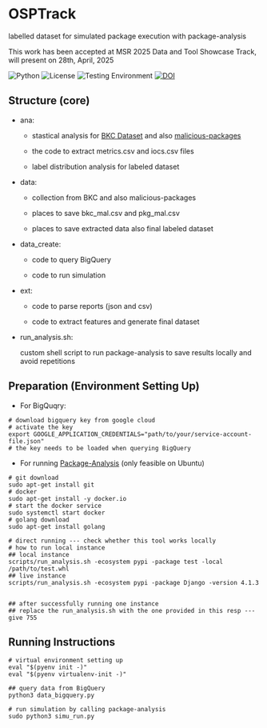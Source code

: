 # OSPTrack
labelled dataset for simulated package execution with package-analysis

This work has been accepted at MSR 2025 Data and Tool Showcase Track, will present on 28th, April, 2025

![Python](https://img.shields.io/badge/Python3-3.10-brightgreen.svg) 
![License](https://img.shields.io/badge/license-MIT3.0-green.svg)
![Testing Environment](https://img.shields.io/badge/Ubuntu-22.04.5-golden.svg)
[![DOI](https://zenodo.org/badge/677001279.svg)](https://doi.org/10.5281/zenodo.14197321)


## Structure (core)

- ana:

    - stastical analysis for [BKC Dataset](https://dasfreak.github.io/Backstabbers-Knife-Collection/) and also [malicious-packages](https://github.com/ossf/malicious-packages/tree/main/osv/malicious)

    - the code to extract metrics.csv and iocs.csv files
    
    - label distribution analysis for labeled dataset

- data:

    - collection from BKC and also malicious-packages

    - places to save bkc_mal.csv and pkg_mal.csv

    - places to save extracted data also final labeled dataset

- data_create:

    - code to query BigQuery

    - code to run simulation

- ext:

    - code to parse reports (json and csv) 
    
    - code to extract features and generate final dataset

- run_analysis.sh:

    custom shell script to run package-analysis to save results locally and avoid repetitions


## Preparation (Environment Setting Up)

- For BigQuqry:
```
# download bigquery key from google cloud
# activate the key
export GOOGLE_APPLICATION_CREDENTIALS="path/to/your/service-account-file.json"
# the key needs to be loaded when querying BigQuery

```

- For running [Package-Analysis](https://github.com/ossf/package-analysis) (only feasible on Ubuntu)

```
# git download
sudo apt-get install git
# docker
sudo apt-get install -y docker.io
# start the docker service
sudo systemctl start docker
# golang download
sudo apt-get install golang

# direct running --- check whether this tool works locally
# how to run local instance
## local instance
scripts/run_analysis.sh -ecosystem pypi -package test -local /path/to/test.whl
## live instance
scripts/run_analysis.sh -ecosystem pypi -package Django -version 4.1.3


## after successfully running one instance
## replace the run_analysis.sh with the one provided in this resp --- give 755 
```


## Running Instructions

```
# virtual environment setting up
eval "$(pyenv init -)"
eval "$(pyenv virtualenv-init -)"

## query data from BigQuery
python3 data_bigquery.py

# run simulation by calling package-analysis
sudo python3 simu_run.py

```
